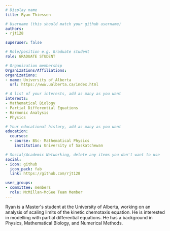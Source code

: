 ```yaml
---
# Display name
title: Ryan Thiessen

# Username (this should match your github username)
authors:
- rjt128

superuser: false

# Role/position e.g. Graduate student
role: GRADUATE STUDENT

# Organization membership
Organizations/Affiliations:
organizations:
- name: University of Alberta
  url: https://www.ualberta.ca/index.html

# A list of your interests, add as many as you want
interests:
- Mathematical Biology 
- Partial Differential Equations
- Harmonic Analysis
- Physics

# Your educational history, add as many as you want
education:
  courses:
  - course: BSc- Mathematical Physics
    institution: University of Saskatchewan

# Social/Academic Networking, delete any items you don't want to use
social:
- icon: github
  icon_pack: fab
  link: https://github.com/rjt128

user_groups:
- committee: members
  role: McMillan-McGee Team Member
---
```

Ryan is a Master's student at the University of Alberta, working on an analysis of scaling limits
of the kinetic chemotaxis equation. He is interested in modelling with partial differential equations.
He has a background in Physics, Mathematical Biology, and Numerical Methods. 
